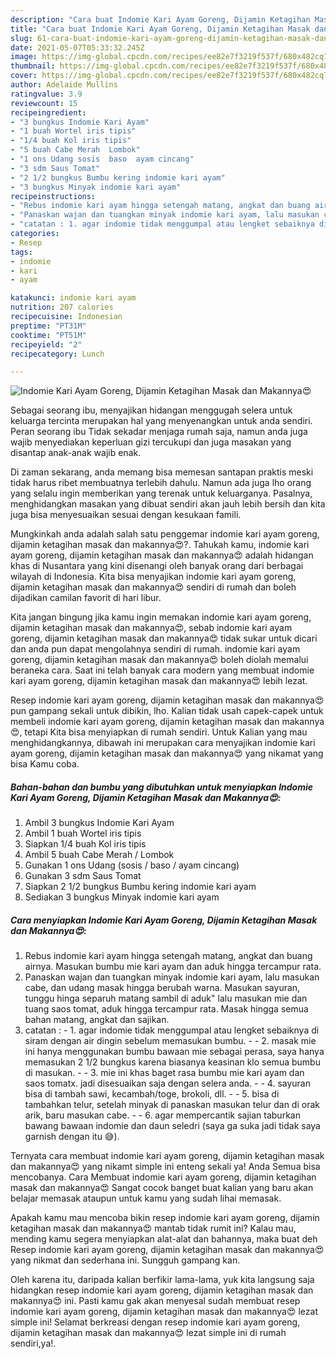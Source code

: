 ```yaml
---
description: "Cara buat Indomie Kari Ayam Goreng, Dijamin Ketagihan Masak dan Makannya😍 yang nikmat dan Mudah Dibuat"
title: "Cara buat Indomie Kari Ayam Goreng, Dijamin Ketagihan Masak dan Makannya😍 yang nikmat dan Mudah Dibuat"
slug: 61-cara-buat-indomie-kari-ayam-goreng-dijamin-ketagihan-masak-dan-makannya-yang-nikmat-dan-mudah-dibuat
date: 2021-05-07T05:33:32.245Z
image: https://img-global.cpcdn.com/recipes/ee82e7f3219f537f/680x482cq70/indomie-kari-ayam-goreng-dijamin-ketagihan-masak-dan-makannya😍-foto-resep-utama.jpg
thumbnail: https://img-global.cpcdn.com/recipes/ee82e7f3219f537f/680x482cq70/indomie-kari-ayam-goreng-dijamin-ketagihan-masak-dan-makannya😍-foto-resep-utama.jpg
cover: https://img-global.cpcdn.com/recipes/ee82e7f3219f537f/680x482cq70/indomie-kari-ayam-goreng-dijamin-ketagihan-masak-dan-makannya😍-foto-resep-utama.jpg
author: Adelaide Mullins
ratingvalue: 3.9
reviewcount: 15
recipeingredient:
- "3 bungkus Indomie Kari Ayam"
- "1 buah Wortel iris tipis"
- "1/4 buah Kol iris tipis"
- "5 buah Cabe Merah  Lombok"
- "1 ons Udang sosis  baso  ayam cincang"
- "3 sdm Saus Tomat"
- "2 1/2 bungkus Bumbu kering indomie kari ayam"
- "3 bungkus Minyak indomie kari ayam"
recipeinstructions:
- "Rebus indomie kari ayam hingga setengah matang, angkat dan buang airnya. Masukan bumbu mie kari ayam dan aduk hingga tercampur rata."
- "Panaskan wajan dan tuangkan minyak indomie kari ayam, lalu masukan cabe, dan udang masak hingga berubah warna. Masukan sayuran, tunggu hinga separuh matang sambil di aduk&#34; lalu masukan mie dan tuang saos tomat, aduk hingga tercampur rata. Masak hingga semua bahan matang, angkat dan sajikan."
- "catatan : 1. agar indomie tidak menggumpal atau lengket sebaiknya di siram dengan air dingin sebelum memasukan bumbu.  2. masak mie ini hanya menggunakan bumbu bawaan mie sebagai perasa, saya hanya memasukan 2 1/2 bungkus karena biasanya keasinan klo semua bumbu di masukan.   3. mie ini khas baget rasa bumbu mie kari ayam dan saos tomatx. jadi disesuaikan saja dengan selera anda.  4. sayuran bisa di tambah sawi, kecambah/toge, brokoli, dll.  5. bisa di tambahkan telur, setelah minyak di panaskan masukan telur dan di orak arik, baru masukan cabe.  6. agar mempercantik sajian taburkan bawang bawaan indomie dan daun seledri (saya ga suka jadi tidak saya garnish dengan itu 😅)."
categories:
- Resep
tags:
- indomie
- kari
- ayam

katakunci: indomie kari ayam 
nutrition: 207 calories
recipecuisine: Indonesian
preptime: "PT31M"
cooktime: "PT51M"
recipeyield: "2"
recipecategory: Lunch

---
```



![Indomie Kari Ayam Goreng, Dijamin Ketagihan Masak dan Makannya😍](https://img-global.cpcdn.com/recipes/ee82e7f3219f537f/680x482cq70/indomie-kari-ayam-goreng-dijamin-ketagihan-masak-dan-makannya😍-foto-resep-utama.jpg)

Sebagai seorang ibu, menyajikan hidangan menggugah selera untuk keluarga tercinta merupakan hal yang menyenangkan untuk anda sendiri. Peran seorang ibu Tidak sekadar menjaga rumah saja, namun anda juga wajib menyediakan keperluan gizi tercukupi dan juga masakan yang disantap anak-anak wajib enak.

Di zaman  sekarang, anda memang bisa memesan santapan praktis meski tidak harus ribet membuatnya terlebih dahulu. Namun ada juga lho orang yang selalu ingin memberikan yang terenak untuk keluarganya. Pasalnya, menghidangkan masakan yang dibuat sendiri akan jauh lebih bersih dan kita juga bisa menyesuaikan sesuai dengan kesukaan famili. 



Mungkinkah anda adalah salah satu penggemar indomie kari ayam goreng, dijamin ketagihan masak dan makannya😍?. Tahukah kamu, indomie kari ayam goreng, dijamin ketagihan masak dan makannya😍 adalah hidangan khas di Nusantara yang kini disenangi oleh banyak orang dari berbagai wilayah di Indonesia. Kita bisa menyajikan indomie kari ayam goreng, dijamin ketagihan masak dan makannya😍 sendiri di rumah dan boleh dijadikan camilan favorit di hari libur.

Kita jangan bingung jika kamu ingin memakan indomie kari ayam goreng, dijamin ketagihan masak dan makannya😍, sebab indomie kari ayam goreng, dijamin ketagihan masak dan makannya😍 tidak sukar untuk dicari dan anda pun dapat mengolahnya sendiri di rumah. indomie kari ayam goreng, dijamin ketagihan masak dan makannya😍 boleh diolah memalui beraneka cara. Saat ini telah banyak cara modern yang membuat indomie kari ayam goreng, dijamin ketagihan masak dan makannya😍 lebih lezat.

Resep indomie kari ayam goreng, dijamin ketagihan masak dan makannya😍 pun gampang sekali untuk dibikin, lho. Kalian tidak usah capek-capek untuk membeli indomie kari ayam goreng, dijamin ketagihan masak dan makannya😍, tetapi Kita bisa menyiapkan di rumah sendiri. Untuk Kalian yang mau menghidangkannya, dibawah ini merupakan cara menyajikan indomie kari ayam goreng, dijamin ketagihan masak dan makannya😍 yang nikamat yang bisa Kamu coba.

<!--inarticleads1-->

##### Bahan-bahan dan bumbu yang dibutuhkan untuk menyiapkan Indomie Kari Ayam Goreng, Dijamin Ketagihan Masak dan Makannya😍:

1. Ambil 3 bungkus Indomie Kari Ayam
1. Ambil 1 buah Wortel iris tipis
1. Siapkan 1/4 buah Kol iris tipis
1. Ambil 5 buah Cabe Merah / Lombok
1. Gunakan 1 ons Udang (sosis / baso / ayam cincang)
1. Gunakan 3 sdm Saus Tomat
1. Siapkan 2 1/2 bungkus Bumbu kering indomie kari ayam
1. Sediakan 3 bungkus Minyak indomie kari ayam




<!--inarticleads2-->

##### Cara menyiapkan Indomie Kari Ayam Goreng, Dijamin Ketagihan Masak dan Makannya😍:

1. Rebus indomie kari ayam hingga setengah matang, angkat dan buang airnya. Masukan bumbu mie kari ayam dan aduk hingga tercampur rata.
1. Panaskan wajan dan tuangkan minyak indomie kari ayam, lalu masukan cabe, dan udang masak hingga berubah warna. Masukan sayuran, tunggu hinga separuh matang sambil di aduk&#34; lalu masukan mie dan tuang saos tomat, aduk hingga tercampur rata. Masak hingga semua bahan matang, angkat dan sajikan.
1. catatan : - 1. agar indomie tidak menggumpal atau lengket sebaiknya di siram dengan air dingin sebelum memasukan bumbu. -  - 2. masak mie ini hanya menggunakan bumbu bawaan mie sebagai perasa, saya hanya memasukan 2 1/2 bungkus karena biasanya keasinan klo semua bumbu di masukan.  -  - 3. mie ini khas baget rasa bumbu mie kari ayam dan saos tomatx. jadi disesuaikan saja dengan selera anda. -  - 4. sayuran bisa di tambah sawi, kecambah/toge, brokoli, dll. -  - 5. bisa di tambahkan telur, setelah minyak di panaskan masukan telur dan di orak arik, baru masukan cabe. -  - 6. agar mempercantik sajian taburkan bawang bawaan indomie dan daun seledri (saya ga suka jadi tidak saya garnish dengan itu 😅).




Ternyata cara membuat indomie kari ayam goreng, dijamin ketagihan masak dan makannya😍 yang nikamt simple ini enteng sekali ya! Anda Semua bisa mencobanya. Cara Membuat indomie kari ayam goreng, dijamin ketagihan masak dan makannya😍 Sangat cocok banget buat kalian yang baru akan belajar memasak ataupun untuk kamu yang sudah lihai memasak.

Apakah kamu mau mencoba bikin resep indomie kari ayam goreng, dijamin ketagihan masak dan makannya😍 mantab tidak rumit ini? Kalau mau, mending kamu segera menyiapkan alat-alat dan bahannya, maka buat deh Resep indomie kari ayam goreng, dijamin ketagihan masak dan makannya😍 yang nikmat dan sederhana ini. Sungguh gampang kan. 

Oleh karena itu, daripada kalian berfikir lama-lama, yuk kita langsung saja hidangkan resep indomie kari ayam goreng, dijamin ketagihan masak dan makannya😍 ini. Pasti kamu gak akan menyesal sudah membuat resep indomie kari ayam goreng, dijamin ketagihan masak dan makannya😍 lezat simple ini! Selamat berkreasi dengan resep indomie kari ayam goreng, dijamin ketagihan masak dan makannya😍 lezat simple ini di rumah sendiri,ya!.

